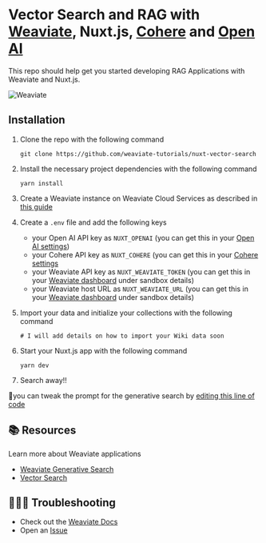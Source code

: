 # Vector Search and RAG with [Weaviate](https://weaviate.io/), Nuxt.js, [Cohere](https://cohere.com/) and [Open AI](https://openai.com/)

This repo should help get you started developing RAG Applications with Weaviate and Nuxt.js.

![Weaviate](https://github.com/weaviate-tutorials/nuxt-vector-search/blob/main/public/cover.png)

## Installation 

1. Clone the repo with the following command
    ```
    git clone https://github.com/weaviate-tutorials/nuxt-vector-search
    ```

2. Install the necessary project dependencies with the following command
    ```
    yarn install
    ```
3. Create a Weaviate instance on Weaviate Cloud Services as described in [this guide](https://weaviate.io/developers/weaviate/quickstart#step-2-create-an-instance)

4. Create a `.env` file and add the following keys
    - your Open AI API key as `NUXT_OPENAI` (you can get this in your [Open AI settings](https://platform.openai.com/account/api-keys))
    - your Cohere API key as `NUXT_COHERE` (you can get this in your [Cohere settings](https://dashboard.cohere.com/api-keys)
    - your Weaviate API key as `NUXT_WEAVIATE_TOKEN` (you can get this in your [Weaviate dashboard](https://console.weaviate.cloud/dashboard) under sandbox details)
    - your Weaviate host URL as `NUXT_WEAVIATE_URL` (you can get this in your [Weaviate dashboard](https://console.weaviate.cloud/dashboard) under sandbox details)
  
5. Import your data and initialize your collections with the following command
   ```
   # I will add details on how to import your Wiki data soon
   ``` 
5. Start your Nuxt.js app with the following command
    ```
    yarn dev
    ```

6. Search away!!

💫you can tweak the prompt for the generative search by [editing this line of code](https://github.com/weaviate-tutorials/nuxt-vector-search/blob/1f259625ea2a6ae99f4bef0f4072e0507c1d682c/server/api/rag.ts#L26)

## 📚 Resources
Learn more about Weaviate applications
- [Weaviate Generative Search](https://weaviate.io/developers/weaviate/modules/reader-generator-modules/generative-openai)
- [Vector Search](https://weaviate.io/developers/weaviate/search/similarity)
  
## 🤷🏾‍♂️ Troubleshooting
- Check out the [Weaviate Docs](https://weaviate.io/developers/weaviate)
- Open an [Issue](https://github.com/malgamves/vue-vector-search-demo/issues/new)
   
